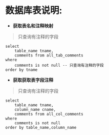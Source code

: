# 数据库表说明:

* **获取表名和注释映射**

> 只查询有注释的字段

```
select 
	table_name tname,
	comments from all_tab_comments 
where 
	comments is not null -- 只查询有注释的字段
order by tname
```
	
* **获取获取表字段注释**

> 只查询有注释的字段

```
select 
	table_name tname,
	column_name cname,
	comments from all_col_comments 
where 
	comments is not null
order by table_name,column_name
```